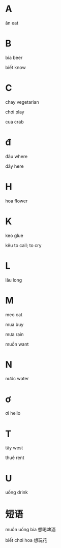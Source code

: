 # A

ăn             eat

# B

bia            beer

biết           know


# C

chay           vegetarian  

chơi           play

cua            crab

# đ

đâu             where

đây             here

# H

hoa             flower

# K

keo            glue

kêu            to call; to cry

# L

lâu             long

# M

meo             cat

mua             buy

mưa             rain

muốn            want

# N

nước           water

# ơ

ơi               hello


# T

tây              west

thuê             rent

# U

uống             drink


# 短语

muốn uống bia  想喝啤酒

biết chơi hoa  想玩花

